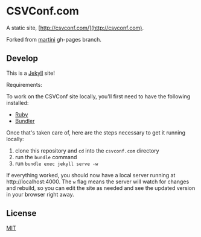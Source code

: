 # CSVConf.com

A static site, [http://csvconf.com/](http://csvconf.com).

Forked from [martini](https://github.com/codegangsta/martini) gh-pages branch.

## Develop

This is a [Jekyll](https://github.com/jekyll/jekyll) site!

Requirements:

To work on the CSVConf site locally, you'll first need to have the following installed:

- [Ruby](https://www.ruby-lang.org/en/)
- [Bundler](http://bundler.io/)

Once that's taken care of, here are the steps necessary to get it running locally:

1. clone this repository and `cd` into the `csvconf.com` directory
1. run the `bundle` command
1. run `bundle exec jekyll serve -w`

If everything worked, you should now have a local server running at http://localhost:4000. The `w` flag means the server will watch for changes and rebuild, so you can edit the site as needed and see the updated version in your browser right away.

## License

[MIT](LICENSE)
